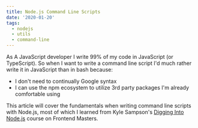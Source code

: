 ```yaml
---
title: Node.js Command Line Scripts
date: '2020-01-20'
tags:
  - nodejs
  - utils
  - command-line
---
```

As A JavaScript developer I write 99% of my code in JavaScript (or TypeScript). So when I want to write a command line script I'd much rather write it in JavaScript than in bash because:

- I don't need to continually Google syntax
- I can use the npm ecosystem to utilize 3rd party packages I'm already comfortable using

This article will cover the fundamentals when writing command line scripts with Node.js, most of which I learned from Kyle Sampson's [Digging Into Node.js](https://frontendmasters.com/courses/digging-into-node/) course on Frontend Masters.


